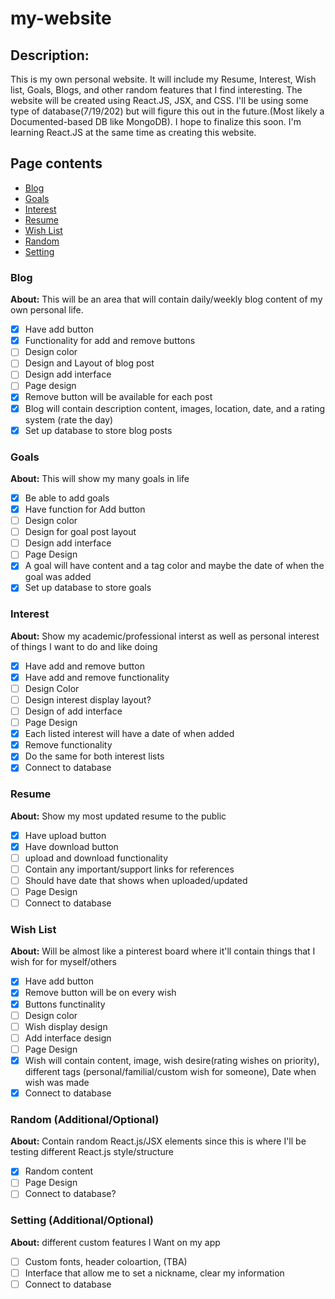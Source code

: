 # my-website

## Description: 
  This is my own personal website. It will include my Resume, Interest, Wish list, Goals, Blogs, and other random features that I find interesting. The website will be created using React.JS, JSX, and CSS. I'll be using some type of database(7/19/202) but will figure this out in the future.(Most likely a Documented-based DB like MongoDB). I hope to finalize this soon. I'm learning React.JS at the same time as creating this website.
## Page contents
  - [Blog](#blog)
  - [Goals](#goals)
  - [Interest](#interest)
  - [Resume](#resume)
  - [Wish List](#wish-list)
  - [Random](#random)
  - [Setting](#setting)

### Blog 
**About:** This will be an area that will contain daily/weekly blog content of my own personal life. 
- [X] Have add button
- [X] Functionality for add and remove buttons
- [ ] Design color
- [ ] Design and Layout of blog post
- [ ] Design add interface
- [ ] Page design
- [X] Remove button will be available for each post
- [X] Blog will contain description content, images, location, date, and a rating system (rate the day)
- [X] Set up database to store blog posts

### Goals 
**About:** This will show my many goals in life
- [X] Be able to add goals
- [X] Have function for Add button
- [ ] Design color
- [ ] Design for goal post layout
- [ ] Design add interface
- [ ] Page Design
- [X] A goal will have content and a tag color and maybe the date of when the goal was added
- [X] Set up database to store goals

### Interest
**About:** Show my academic/professional interst as well as personal interest of things I want to do and like doing
- [X] Have add and remove button
- [X] Have add and remove functionality
- [ ] Design Color
- [ ] Design interest display layout?
- [ ] Design of add interface
- [ ] Page Design
- [X] Each listed interest will have a date of when added
- [X] Remove functionality
- [X] Do the same for both interest lists
- [X] Connect to database

### Resume
**About:** Show my most updated resume to the public
- [X] Have upload button
- [X] Have download button
- [ ] upload and download functionality
- [ ] Contain any important/support links for references
- [ ] Should have date that shows when uploaded/updated
- [ ] Page Design
- [ ] Connect to database

### Wish List
**About:** Will be almost like a pinterest board where it'll contain things that I wish for for myself/others
- [X] Have add button
- [X] Remove button will be on every wish
- [X] Buttons functinality
- [ ] Design color
- [ ] Wish display design
- [ ] Add interface design
- [ ] Page Design
- [X] Wish will contain content, image, wish desire(rating wishes on priority), different tags (personal/familial/custom wish for someone), Date when wish was made
- [X] Connect to database

### Random (Additional/Optional)
**About:** Contain random React.js/JSX elements since this is where I'll be testing different React.js style/structure
- [X] Random content
- [ ] Page Design
- [ ] Connect to database?

### Setting (Additional/Optional)
**About:** different custom features I Want on my app
- [ ] Custom fonts, header coloartion, (TBA)
- [ ] Interface that allow me to set a nickname, clear my information
- [ ] Connect to database
